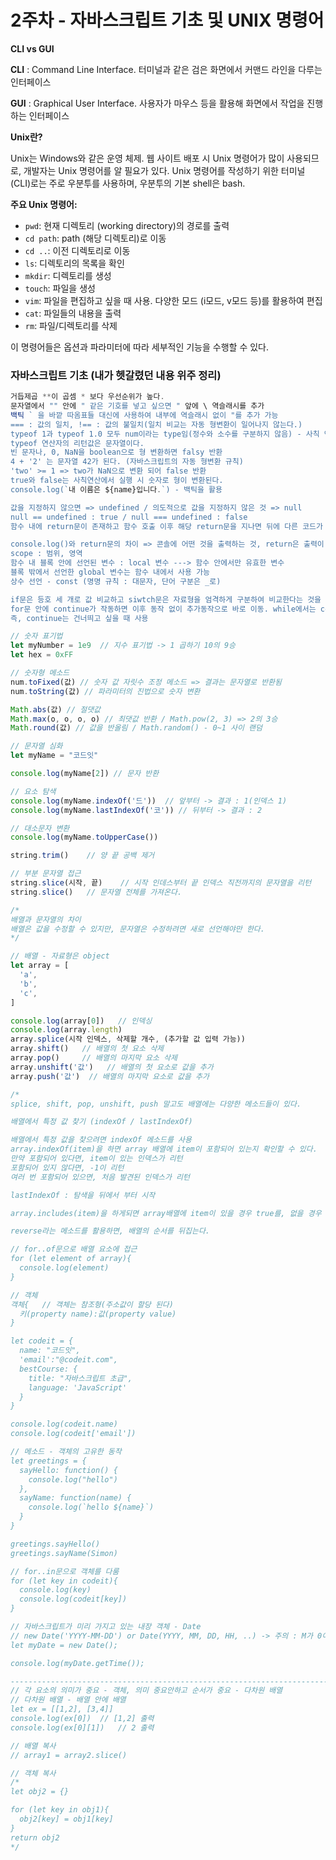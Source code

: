 # 2주차 - 자바스크립트 기초 및 UNIX 명령어

**CLI vs GUI**

**CLI** : Command Line Interface. 터미널과 같은 검은 화면에서 커맨드 라인을 다루는 인터페이스

**GUI** : Graphical User Interface. 사용자가 마우스 등을 활용해 화면에서 작업을 진행하는 인터페이스

**Unix란?**

Unix는 Windows와 같은 운영 체제. 웹 사이트 배포 시 Unix 명령어가 많이 사용되므로, 개발자는 Unix 명령어를 알 필요가 있다. Unix 명령어를 작성하기 위한 터미널 (CLI)로는 주로 우분투를 사용하며, 우분투의 기본 shell은 bash.

**주요 Unix 명령어:**

- `pwd`: 현재 디렉토리 (working directory)의 경로를 출력
- `cd path`: path (해당 디렉토리)로 이동
- `cd ..`: 이전 디렉토리로 이동
- `ls`: 디렉토리의 목록을 확인
- `mkdir`: 디렉토리를 생성
- `touch`: 파일을 생성
- `vim`: 파일을 편집하고 싶을 때 사용. 다양한 모드 (i모드, v모드 등)를 활용하여 편집
- `cat`: 파일들의 내용을 출력
- `rm`: 파일/디렉토리를 삭제

이 명령어들은 옵션과 파라미터에 따라 세부적인 기능을 수행할 수 있다.

### 자바스크립트 기초 (내가 헷갈렸던 내용 위주 정리)

```jsx
거듭제곱 **이 곱셈 * 보다 우선순위가 높다.
문자열에서 "" 안에 " 같은 기호를 넣고 싶으면 " 앞에 \ 역슬래시를 추가
백틱 ` 을 바깥 따옴표들 대신에 사용하여 내부에 역슬래시 없이 "를 추가 가능
=== : 값의 일치, !== : 값의 불일치(일치 비교는 자동 형변환이 일어나지 않는다.)
typeof 1과 typeof 1.0 모두 num이라는 type임(정수와 소수를 구분하지 않음) - 사칙 연산자보다 우선순위가 높음
typeof 연산자의 리턴값은 문자열이다.
빈 문자나, 0, NaN을 boolean으로 형 변환하면 falsy 반환
4 + '2' 는 문자열 42가 된다. (자바스크립트의 자동 형변환 규칙)
'two' >= 1 => two가 NaN으로 변환 되어 false 반환
true와 false는 사칙연산에서 실행 시 숫자로 형이 변환된다.
console.log(`내 이름은 ${name}입니다.`) - 백틱을 활용

값을 지정하지 않으면 => undefined / 의도적으로 값을 지정하지 않은 것 => null
null == undefined : true / null === undefined : false
함수 내에 return문이 존재하고 함수 호출 이후 해당 return문을 지나면 뒤에 다른 코드가 있더라도 함수의 실행이 종료됨

console.log()와 return문의 차이 => 콘솔에 어떤 것을 출력하는 것, return은 출력이 아닌 반환만 하는 것, console.log(아무 값 반환 없다) : undefined
scope : 범위, 영역
함수 내 블록 안에 선언된 변수 : local 변수 ---> 함수 안에서만 유효한 변수
블록 밖에서 선언한 global 변수는 함수 내에서 사용 가능
상수 선언 - const (명명 규칙 : 대문자, 단어 구분은 _로)

if문은 등호 세 개로 값 비교하고 siwtch문은 자료형을 엄격하게 구분하여 비교한다는 것을 참고하자.
for문 안에 continue가 작동하면 이후 동작 없이 추가동작으로 바로 이동. while에서는 continue가 실행되면 while문으로 이동.
즉, continue는 건너띄고 싶을 때 사용
```

```jsx
// 숫자 표기법
let myNumber = 1e9  // 지수 표기법 -> 1 곱하기 10의 9승
let hex = 0xFF

// 숫자형 메소드
num.toFixed(값) // 숫자 값 자릿수 조정 메소드 => 결과는 문자열로 반환됨
num.toString(값) // 파라미터의 진법으로 숫자 변환

Math.abs(값) // 절댓값
Math.max(o, o, o, o) // 최댓값 반환 / Math.pow(2, 3) => 2의 3승
Math.round(값) // 값을 반올림 / Math.random() - 0~1 사이 랜덤

// 문자열 심화
let myName = "코드잇"

console.log(myName[2]) // 문자 반환

// 요소 탐색
console.log(myName.indexOf('드'))  // 앞부터 -> 결과 : 1(인덱스 1)
console.log(myName.lastIndexOf('코')) // 뒤부터 -> 결과 : 2

// 대소문자 변환
console.log(myName.toUpperCase())

string.trim()    // 양 끝 공백 제거

// 부분 문자열 접근
string.slice(시작, 끝)    // 시작 인데스부터 끝 인덱스 직전까지의 문자열을 리턴
string.slice()   // 문자열 전체를 가져온다.

/*
배열과 문자열의 차이
배열은 값을 수정할 수 있지만, 문자열은 수정하려면 새로 선언해야만 한다.
*/
```

```jsx
// 배열 - 자료형은 object
let array = [
  'a',
  'b',
  'c',
]

console.log(array[0])   // 인덱싱
console.log(array.length)
array.splice(시작 인덱스, 삭제할 개수, (추가할 값 입력 가능))
array.shift()   // 배열의 첫 요소 삭제
array.pop()     // 배열의 마지막 요소 삭제
array.unshift('값')   // 배열의 첫 요소로 값을 추가
array.push('값')  // 배열의 마지막 요소로 값을 추가

/*
splice, shift, pop, unshift, push 말고도 배열에는 다양한 메소드들이 있다.

배열에서 특정 값 찾기 (indexOf / lastIndexOf)

배열에서 특정 값을 찾으려면 indexOf 메소드를 사용
array.indexOf(item)을 하면 array 배열에 item이 포함되어 있는지 확인할 수 있다.
만약 포함되어 있다면, item이 있는 인덱스가 리턴
포함되어 있지 않다면, -1이 리턴
여러 번 포함되어 있으면, 처음 발견된 인덱스가 리턴

lastIndexOf : 탐색을 뒤에서 부터 시작

array.includes(item)을 하게되면 array배열에 item이 있을 경우 true를, 없을 경우 false를 리턴

reverse라는 메소드를 활용하면, 배열의 순서를 뒤집는다.

// for..of문으로 배열 요소에 접근
for (let element of array){
  console.log(element)
}

// 객체
객체{   // 객체는 참조형(주소값이 할당 된다)
  키(property name):값(property value)
}

let codeit = {
  name: "코드잇",
  'email':"@codeit.com",
  bestCourse: {
    title: "자바스크립트 초급",
    language: 'JavaScript'
  }
}

console.log(codeit.name)
console.log(codeit['email'])

// 메소드 - 객체의 고유한 동작
let greetings = {
  sayHello: function() {
    console.log("hello")
  },
  sayName: function(name) {
    console.log(`hello ${name}`)
  }
}

greetings.sayHello()
greetings.sayName(Simon)

// for..in문으로 객체를 다룸
for (let key in codeit){
  console.log(key)
  console.log(codeit[key])
}

// 자바스크립트가 미리 가지고 있는 내장 객체 - Date
// new Date('YYYY-MM-DD') or Date(YYYY, MM, DD, HH, ..) -> 주의 : M가 0이면 1월임
let myDate = new Date();

console.log(myDate.getTime());

-----------------------------------------------------------------------------------------
// 각 요소의 의미가 중요 - 객체, 의미 중요안하고 순서가 중요 - 다차원 배열
// 다차원 배열 - 배열 안에 배열
let ex = [[1,2], [3,4]]
console.log(ex[0])  // [1,2] 출력
console.log(ex[0][1])   // 2 출력

// 배열 복사
// array1 = array2.slice()

// 객체 복사
/*
let obj2 = {}

for (let key in obj1){
  obj2[key] = obj1[key]
}
return obj2
*/
```
